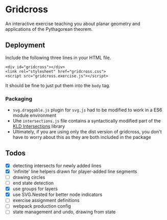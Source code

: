# Gridcross

An interactive exercise teaching you about planar geometry and applications of the Pythagorean theorem.

## Deployment

Include the following three lines in your HTML file.

```$xslt
<div id="gridcross"></div>
<link rel="stylesheet" href="gridcross.css">
<script src="gridcross.exercise.js"></script>
```
It should be fine to just put them into the `body` tag.

### Packaging

- `svg.draggable.js` plugin for `svg.js` had to be modified to work in a ES6 module environment
- Uhe `intersections.js` file contains a syntactically modified part of the [KLD Intersections](https://github.com/thelonious/kld-intersections) library 
- Ultimately, if you are using only the dist version of gridcross, you don't have to worry about this as they are both included in the package

## Todos

- [x] detecting intersects for newly added lines 
- [x] 'infinite' line helpers drawn for player-added line segments
- [ ] drawing circles
- [ ] end state detection
- [x] use groups for layers
- [x] use SVG.Nested for better node indicators
- [ ] exercise assignment definitions
- [ ] webpack production config
- [ ] state management and undo, drawing from state
